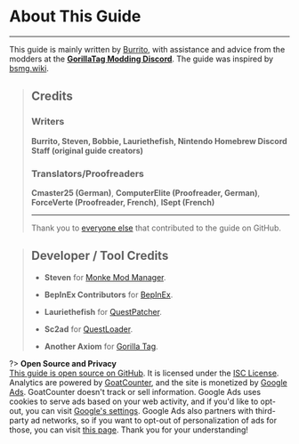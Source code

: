 # About This Guide
---
This guide is mainly written by [Burrito](https://twitter.com/BurritoSOFTWARE), with assistance and advice from the modders at the [**GorillaTag Modding Discord**](https://discord.gg/b2MhDBAzTv). The guide was inspired by [bsmg.wiki](https://bsmg.wiki).

> ## Credits
>
> ### Writers
> **Burrito, Steven, Bobbie, Lauriethefish, Nintendo Homebrew Discord Staff (original guide creators)**
>
> ### Translators/Proofreaders
> **Cmaster25 (German)**, **ComputerElite (Proofreader, German)**, **ForceVerte (Proofreader, French)**, **ISept (French)**
>
> ---
> Thank you to [everyone else](https://github.com/burritosoftware/GorillaTag-Modding-Guide/graphs/contributors) that contributed to the guide on GitHub.

>
> ## Developer / Tool Credits
>
> - **Steven** for [Monke Mod Manager](https://github.com/DeadlyKitten/MonkeModManager).
>
> - **BepInEx Contributors** for [BepInEx](https://github.com/BepInEx/BepInEx).
>
> - **Lauriethefish** for [QuestPatcher](https://github.com/Lauriethefish/QuestPatcher).
>
> - **Sc2ad** for [QuestLoader](https://github.com/sc2ad/QuestLoader/).
>
> - **Another Axiom** for [Gorilla Tag](https://store.steampowered.com/app/1533390/Gorilla_Tag/).
>

?> **Open Source and Privacy**  
[This guide is open source on GitHub](https://github.com/burritosoftware/GorillaTag-Modding-Guide). It is licensed under the [ISC License](https://github.com/burritosoftware/GorillaTag-Modding-Guide/blob/master/LICENSE.md).  
Analytics are powered by [GoatCounter](https://burrito.goatcounter.com/), and the site is monetized by [Google Ads](https://www.google.com/adsense). GoatCounter doesn't track or sell information. Google Ads uses cookies to serve ads based on your web activity, and if you'd like to opt-out, you can visit [Google's settings](https://www.google.com/settings/ads). Google Ads also partners with third-party ad networks, so if you want to opt-out of personalization of ads for those, you can visit [this page](http://www.aboutads.info/choices/). Thank you for your understanding!